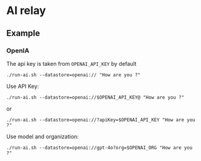 # AI relay

## Example

### OpenIA 

The api key is taken from `OPENAI_API_KEY` by default

```
./run-ai.sh --datastore=openai:// "How are you ?"
```

Use API Key:
```
./run-ai.sh --datastore=openai://$OPENAI_API_KEY@ "How are you ?"
```

or
```
./run-ai.sh --datastore=openai://?apiKey=$OPENAI_API_KEY "How are you ?"
```

Use model and organization:
```
./run-ai.sh --datastore=openai://gpt-4o?org=$OPENAI_ORG "How are you ?"
```

